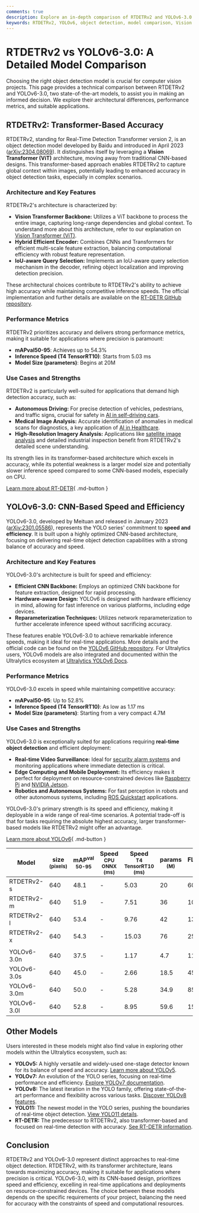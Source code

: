 ```yaml
---
comments: true
description: Explore an in-depth comparison of RTDETRv2 and YOLOv6-3.0. Learn about architecture, performance, and use cases to choose the right object detection model.
keywords: RTDETRv2, YOLOv6, object detection, model comparison, Vision Transformer, CNN, real-time AI, AI in computer vision, Ultralytics, accuracy vs speed
---
```


# RTDETRv2 vs YOLOv6-3.0: A Detailed Model Comparison

Choosing the right object detection model is crucial for computer vision projects. This page provides a technical comparison between RTDETRv2 and YOLOv6-3.0, two state-of-the-art models, to assist you in making an informed decision. We explore their architectural differences, performance metrics, and suitable applications.

<script async src="https://cdn.jsdelivr.net/npm/chart.js"></script>
<script defer src="../../javascript/benchmark.js"></script>

<canvas id="modelComparisonChart" width="1024" height="400" active-models='["RTDETRv2", "YOLOv6-3.0"]'></canvas>

## RTDETRv2: Transformer-Based Accuracy

RTDETRv2, standing for Real-Time Detection Transformer version 2, is an object detection model developed by Baidu and introduced in April 2023 ([arXiv:2304.08069](https://arxiv.org/abs/2304.08069)). It distinguishes itself by leveraging a **Vision Transformer (ViT)** architecture, moving away from traditional CNN-based designs. This transformer-based approach enables RTDETRv2 to capture global context within images, potentially leading to enhanced accuracy in object detection tasks, especially in complex scenarios.

### Architecture and Key Features

RTDETRv2's architecture is characterized by:

- **Vision Transformer Backbone:** Utilizes a ViT backbone to process the entire image, capturing long-range dependencies and global context. To understand more about this architecture, refer to our explanation on [Vision Transformer (ViT)](https://www.ultralytics.com/glossary/vision-transformer-vit).
- **Hybrid Efficient Encoder:** Combines CNNs and Transformers for efficient multi-scale feature extraction, balancing computational efficiency with robust feature representation.
- **IoU-aware Query Selection:** Implements an IoU-aware query selection mechanism in the decoder, refining object localization and improving detection precision.

These architectural choices contribute to RTDETRv2's ability to achieve high accuracy while maintaining competitive inference speeds. The official implementation and further details are available on the [RT-DETR GitHub repository](https://github.com/lyuwenyu/RT-DETR/tree/main/rtdetrv2_pytorch).

### Performance Metrics

RTDETRv2 prioritizes accuracy and delivers strong performance metrics, making it suitable for applications where precision is paramount:

- **mAPval50-95**: Achieves up to 54.3%
- **Inference Speed (T4 TensorRT10)**: Starts from 5.03 ms
- **Model Size (parameters)**: Begins at 20M

### Use Cases and Strengths

RTDETRv2 is particularly well-suited for applications that demand high detection accuracy, such as:

- **Autonomous Driving:** For precise detection of vehicles, pedestrians, and traffic signs, crucial for safety in [AI in self-driving cars](https://www.ultralytics.com/solutions/ai-in-self-driving).
- **Medical Image Analysis:** Accurate identification of anomalies in medical scans for diagnostics, a key application of [AI in Healthcare](https://www.ultralytics.com/solutions/ai-in-healthcare).
- **High-Resolution Imagery Analysis:** Applications like [satellite image analysis](https://www.ultralytics.com/glossary/satellite-image-analysis) and detailed industrial inspection benefit from RTDETRv2's detailed scene understanding.

Its strength lies in its transformer-based architecture which excels in accuracy, while its potential weakness is a larger model size and potentially slower inference speed compared to some CNN-based models, especially on CPU.

[Learn more about RT-DETR](https://docs.ultralytics.com/models/rtdetr/){ .md-button }

## YOLOv6-3.0: CNN-Based Speed and Efficiency

YOLOv6-3.0, developed by Meituan and released in January 2023 ([arXiv:2301.05586](https://arxiv.org/abs/2301.05586)), represents the YOLO series' commitment to **speed and efficiency**. It is built upon a highly optimized CNN-based architecture, focusing on delivering real-time object detection capabilities with a strong balance of accuracy and speed.

### Architecture and Key Features

YOLOv6-3.0's architecture is built for speed and efficiency:

- **Efficient CNN Backbone:** Employs an optimized CNN backbone for feature extraction, designed for rapid processing.
- **Hardware-aware Design:** YOLOv6 is designed with hardware efficiency in mind, allowing for fast inference on various platforms, including edge devices.
- **Reparameterization Techniques:** Utilizes network reparameterization to further accelerate inference speed without sacrificing accuracy.

These features enable YOLOv6-3.0 to achieve remarkable inference speeds, making it ideal for real-time applications. More details and the official code can be found on the [YOLOv6 GitHub repository](https://github.com/meituan/YOLOv6). For Ultralytics users, YOLOv6 models are also integrated and documented within the Ultralytics ecosystem at [Ultralytics YOLOv6 Docs](https://docs.ultralytics.com/models/yolov6/).

### Performance Metrics

YOLOv6-3.0 excels in speed while maintaining competitive accuracy:

- **mAPval50-95**: Up to 52.8%
- **Inference Speed (T4 TensorRT10)**: As low as 1.17 ms
- **Model Size (parameters)**: Starting from a very compact 4.7M

### Use Cases and Strengths

YOLOv6-3.0 is exceptionally suited for applications requiring **real-time object detection** and efficient deployment:

- **Real-time Video Surveillance:** Ideal for [security alarm systems](https://docs.ultralytics.com/guides/security-alarm-system/) and monitoring applications where immediate detection is critical.
- **Edge Computing and Mobile Deployment:** Its efficiency makes it perfect for deployment on resource-constrained devices like [Raspberry Pi](https://docs.ultralytics.com/guides/raspberry-pi/) and [NVIDIA Jetson](https://docs.ultralytics.com/guides/nvidia-jetson/).
- **Robotics and Autonomous Systems:** For fast perception in robots and other autonomous systems, including [ROS Quickstart](https://docs.ultralytics.com/guides/ros-quickstart/) applications.

YOLOv6-3.0's primary strength is its speed and efficiency, making it deployable in a wide range of real-time scenarios. A potential trade-off is that for tasks requiring the absolute highest accuracy, larger transformer-based models like RTDETRv2 might offer an advantage.

[Learn more about YOLOv6](https://docs.ultralytics.com/models/yolov6/){ .md-button }

| Model       | size<br><sup>(pixels) | mAP<sup>val<br>50-95 | Speed<br><sup>CPU ONNX<br>(ms) | Speed<br><sup>T4 TensorRT10<br>(ms) | params<br><sup>(M) | FLOPs<br><sup>(B) |
|-------------|-----------------------|----------------------|--------------------------------|-------------------------------------|--------------------|-------------------|
| RTDETRv2-s  | 640                   | 48.1                 | -                              | 5.03                                | 20                 | 60                |
| RTDETRv2-m  | 640                   | 51.9                 | -                              | 7.51                                | 36                 | 100               |
| RTDETRv2-l  | 640                   | 53.4                 | -                              | 9.76                                | 42                 | 136               |
| RTDETRv2-x  | 640                   | 54.3                 | -                              | 15.03                               | 76                 | 259               |
|             |                       |                      |                                |                                     |                    |                   |
| YOLOv6-3.0n | 640                   | 37.5                 | -                              | 1.17                                | 4.7                | 11.4              |
| YOLOv6-3.0s | 640                   | 45.0                 | -                              | 2.66                                | 18.5               | 45.3              |
| YOLOv6-3.0m | 640                   | 50.0                 | -                              | 5.28                                | 34.9               | 85.8              |
| YOLOv6-3.0l | 640                   | 52.8                 | -                              | 8.95                                | 59.6               | 150.7             |

## Other Models

Users interested in these models might also find value in exploring other models within the Ultralytics ecosystem, such as:

- **YOLOv5:** A highly versatile and widely-used one-stage detector known for its balance of speed and accuracy. [Learn more about YOLOv5](https://docs.ultralytics.com/models/yolov5/).
- **YOLOv7:** An evolution of the YOLO series, focusing on real-time performance and efficiency. [Explore YOLOv7 documentation](https://docs.ultralytics.com/models/yolov7/).
- **YOLOv8:** The latest iteration in the YOLO family, offering state-of-the-art performance and flexibility across various tasks. [Discover YOLOv8 features](https://docs.ultralytics.com/models/yolov8/).
- **YOLO11:** The newest model in the YOLO series, pushing the boundaries of real-time object detection. [View YOLO11 details](https://docs.ultralytics.com/models/yolo11/).
- **RT-DETR:** The predecessor to RTDETRv2, also transformer-based and focused on real-time detection with accuracy. [See RT-DETR information](https://docs.ultralytics.com/models/rtdetr/).

## Conclusion

RTDETRv2 and YOLOv6-3.0 represent distinct approaches to real-time object detection. RTDETRv2, with its transformer architecture, leans towards maximizing accuracy, making it suitable for applications where precision is critical. YOLOv6-3.0, with its CNN-based design, prioritizes speed and efficiency, excelling in real-time applications and deployments on resource-constrained devices. The choice between these models depends on the specific requirements of your project, balancing the need for accuracy with the constraints of speed and computational resources.
